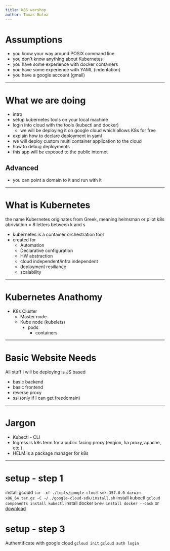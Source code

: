 ```yaml
---
title: K8S worshop
author: Tomas Bulva
---
```


# Assumptions

 - you know your way around POSIX command line
 - you don't know anything about Kubernetes
 - you have some experience with docker containers
 - you have some experience with YAML (indentation)
 - you have a google account (gmail)

---

# What we are doing

 - intro
 - setup kubernetes tools on your local machine
 - login into cloud with the tools (kubectl and docker)
   - we will be deploying it on google cloud which allows K8s for free
 - explain how to declare deployment in yaml
 - we will deploy custom multi container application to the cloud
 - how to debug deployments
 - this app will be exposed to the public internet

  ## Advanced

 - you can point a domain to it and run with it

---

# What is Kubernetes

the name Kubernetes originates from Greek, meaning helmsman or pilot
k8s abriviation = 8 letters between k and s

- kubernetes is a container orchestration tool
- created for
  - Automation
  - Declarative configuration
  - HW abstraction
  - cloud independent/infra independent
  - deployment resiliance
  - scalability

---

# Kubernetes Anathomy

  - K8s Cluster
    - Master node
    - Kube node (kubelets)
      - pods
        - containers

---

# Basic Website Needs

  All stuff I will be deploying is JS based
  - basic backend
  - basic frontend
  - reverse proxy
  - ssl  (only if I can get freedomain)

---

# Jargon

  - Kubectl - CLI
  - Ingress is k8s term for a public facing proxy (enginx, ha proxy, apache, etc.)
  - HELM is a package manager for k8s

---

# setup - step 1

install gcould
  `tar -xf ./tools/google-cloud-sdk-357.0.0-darwin-x86_64.tar.gz -C ~/`
  `./google-cloud-sdk/install.sh`
install kubectl
  `gcloud components install kubectl`
install docker
  `brew install docker --cask` or [download](https://docs.docker.com/desktop/mac/install/)


# setup - step 3

Authentificate with google cloud
  `gcloud init`
  `gcloud auth login`


